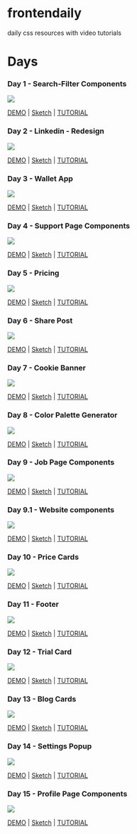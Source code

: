 # frontendaily
daily css resources with video tutorials

# Days

### Day 1 - Search-Filter Components

![](1/1.png)

[DEMO](https://frontendaily.com/day/1) | [Sketch](https://uidesigndaily.com/posts/sketch-search-filter-components-search-filter-day-1183) | [TUTORIAL](https://www.youtube.com/watch?v=aULb2vuQfWw)



### Day 2 - Linkedin - Redesign

![](2/2.png)

[DEMO](https://frontendaily.com/day/2) | [Sketch](https://yadi.sk/d/t3Y4WwVUG5GqvQ) | [TUTORIAL](https://www.youtube.com/watch?v=8s4wyoPVYCQ)


### Day 3 - Wallet App

![](3/3.png)

[DEMO](https://frontendaily.com/day/3) | [Sketch](https://yadi.sk/d/SHERu_5-7fS45g) | [TUTORIAL](https://www.youtube.com/watch?v=qU8u-a5Vbm0)

### Day 4 - Support Page Components

![](4/4.png)

[DEMO](https://frontendaily.com/day/4) | [Sketch](https://uidesigndaily.com/posts/sketch-support-page-components-links-day-1181) | [TUTORIAL](https://www.youtube.com/watch?v=awxzh_kVuLY)

### Day 5 - Pricing

![](5/5.png)

[DEMO](https://frontendaily.com/day/5) | [Sketch](https://uidesigndaily.com/posts/sketch-pricing-table-toggle-black-&-white-switch-day-1070) | [TUTORIAL](https://www.youtube.com/watch?v=lXkEcBM_ukY)

### Day 6 - Share Post

![](6/6.png)

[DEMO](https://frontendaily.com/day/6) | [Sketch](https://uidesigndaily.com/posts/sketch-share-post-social-day-913) | [TUTORIAL](https://www.youtube.com/watch?v=q_Lxl8v__mg)

### Day 7 - Cookie Banner

![](7/7.png)

[DEMO](https://frontendaily.com/day/7) | [Sketch](https://uidesigndaily.com/posts/sketch-cookie-banner-cookies-message-notification-day-1041) | [TUTORIAL](https://www.youtube.com/watch?v=XcpnlmwBI_U)

### Day 8 - Color Palette Generator

![](8/8.png)

[DEMO](https://frontendaily.com/day/8) | [Sketch](https://uidesigndaily.com/posts/sketch-color-palette-generator-picker--day-1114) | [TUTORIAL](https://www.youtube.com/watch?v=V5oCDP4THQc)

### Day 9 - Job Page Components

![](9/9.png)

[DEMO](https://frontendaily.com/day/9) | [Sketch](https://uidesigndaily.com/posts/sketch-job-page-components-filter-search-card-list-button-day-1144) | [TUTORIAL](https://www.youtube.com/watch?v=M2n_pEl3mf0)

### Day 9.1 - Website components

![](9.1/9.1.png)

[DEMO](https://frontendaily.com/day/9.1) | [Sketch](https://uidesigndaily.com/posts/sketch-website-components-button-card-link-day-1191) | [TUTORIAL](https://www.youtube.com/watch?v=PyCCMI9T6p8)

### Day 10 - Price Cards

![](10/10.png)

[DEMO](https://frontendaily.com/day/10) | [Sketch](https://uidesigndaily.com/posts/sketch-price-cards-pricing-dark-theme-day-1165) | [TUTORIAL](https://www.youtube.com/watch?v=cKRnlZjMCKo)

### Day 11 - Footer

![](11/11.png)

[DEMO](https://frontendaily.com/day/11) | [Sketch](https://uidesigndaily.com/posts/sketch-footer-website-day-1014) | [TUTORIAL](https://www.youtube.com/watch?v=3OGmE-WUWKI)

### Day 12 - Trial Card

![](12/12.png)

[DEMO](https://frontendaily.com/day/12) | [Sketch](https://uidesigndaily.com/posts/sketch-trial-card-upgrage-day-991) | [TUTORIAL](https://www.youtube.com/watch?v=MCFungn2DNY)

### Day 13 - Blog Cards

![](13/13.png)

[DEMO](https://frontendaily.com/day/13) | [Sketch](https://uidesigndaily.com/posts/sketch-blog-cards-post-article-thumbnail-day-997) | [TUTORIAL](https://www.youtube.com/watch?v=aXB_mm6y5nQ)

### Day 14 - Settings Popup

![](14/14.png)

[DEMO](https://frontendaily.com/day/14) | [Sketch](https://uidesigndaily.com/posts/sketch-settings-pop-up-controls-day-946) | [TUTORIAL](https://www.youtube.com/watch?v=pMDP9yfvhKA)

### Day 15 - Profile Page Components

![](15/15.png)

[DEMO](https://frontendaily.com/day/15) | [Sketch](https://uidesigndaily.com/posts/sketch-profile-page-components-cards-tags-day-1156) | [TUTORIAL](https://www.youtube.com/watch?v=C0WkmZVQlLs)
